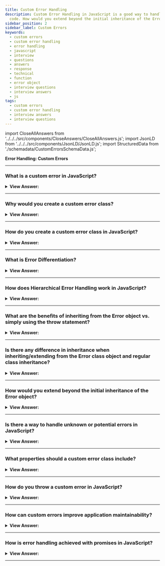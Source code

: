 ```yaml
---
title: Custom Error Handling
description: Custom Error Handling in JavaScript is a good way to handle errors in your
  code. How would you extend beyond the initial inheritance of the Error object?
sidebar_position: 2
sidebar_label: Custom Errors
keywords:
  - custom errors
  - custom error handling
  - error handling
  - javascript
  - interview
  - questions
  - answers
  - response
  - technical
  - function
  - error object
  - interview questions
  - interview answers
  - js
tags:
  - custom errors
  - custom error handling
  - interview answers
  - interview questions
---
```


import CloseAllAnswers from '../../../src/components/CloseAnswers/CloseAllAnswers.js';
import JsonLD from '../../../src/components/JsonLD/JsonLD.js';
import StructuredData from './schemadata/CustomErrorsSchemaData.js';

<JsonLD data={StructuredData} />

<head>
  <title>Custom Errors | JavaScript Frontend Phone Interview Answers</title>
</head>

**Error Handling: Custom Errors**

<CloseAllAnswers />

---

### What is a custom error in JavaScript?

<details>
  <summary><strong>View Answer:</strong></summary>
  <div>
  <div><strong>Interview Response:</strong> A custom error in JavaScript is a user-defined class that extends the built-in `Error` class, providing additional or specific functionality for error handling purposes.
  </div><br />
  <div><strong className="codeExample">Code Example:</strong><br /><br />

  <div></div>

Here's an example of creating a custom error by extending the `Error` class.

```javascript
class CustomError extends Error {
  constructor(message) {
    super(message);
    this.name = 'CustomError';
  }
}
```

In the above example, a custom error class named `CustomError` is created by extending the `Error` class. The `constructor` function is used to initialize the error object with a custom message and set the `name` property.

Once the custom error is defined, it can be thrown and caught like any other error:

```javascript
try {
  throw new CustomError('This is a custom error.');
} catch (error) {
  console.log(error.name);     // Output: CustomError
  console.log(error.message);  // Output: This is a custom error.
}
```

By using custom errors, developers can have more control and expressiveness in their error handling, leading to better error management and more robust applications.

  </div>
  </div>
</details>

---

### Why would you create a custom error class?

<details>
  <summary><strong>View Answer:</strong></summary>
  <div>
  <div><strong>Interview Response:</strong> Creating a custom error class allows more specific error types, aiding in precise error handling and providing clearer error context, improving debugging and error reporting.
  </div>
  </div>
</details>

---

### How do you create a custom error class in JavaScript?

<details>
  <summary><strong>View Answer:</strong></summary>
  <div>
  <div><strong>Interview Response:</strong> To create a custom error class, define a new class that extends the built-in Error class and override the constructor to set custom properties.<br />
  </div><br />
  <div><strong className="codeExample">Code Example:</strong><br /><br />

  <div></div>

```javascript
class CustomError extends Error {
    constructor(message, errorCode) {
        super(message); // Pass the message to the Error constructor
        this.name = "CustomError"; // Set the name of the error
        this.errorCode = errorCode; // Add a custom property
    }
}

try {
    throw new CustomError("A custom error occurred", 123);
} catch (error) {
    console.log(error.name); // Prints: CustomError
    console.log(error.message); // Prints: A custom error occurred
    console.log(error.errorCode); // Prints: 123
}
```

In this example, `CustomError` is a user-defined class that extends the built-in `Error` class. It adds a custom `errorCode` property. When a `CustomError` is thrown, the `catch` block is able to handle it and access the custom `errorCode` property.

  </div>
  </div>
</details>

---

### What is Error Differentiation?

<details>
  <summary><strong>View Answer:</strong></summary>
  <div>
  <div><strong>Interview Response:</strong> Error differentiation refers to the ability to distinguish between different types of errors based on their specific characteristics or error codes, allowing for customized and targeted error handling strategies in software development.
  </div>
  </div>
</details>

---

### How does Hierarchical Error Handling work in JavaScript?

<details>
  <summary><strong>View Answer:</strong></summary>
  <div>
  <div><strong>Interview Response:</strong> Hierarchical error handling in JavaScript involves organizing custom error types in a hierarchical structure, with subtypes inheriting from a base error type. This allows catch blocks to handle multiple related error types or specific subtypes of an error with targeted error-specific logic.
  </div>
  </div>
</details>

---

### What are the benefits of inheriting from the Error object vs. simply using the throw statement?

<details>
  <summary><strong>View Answer:</strong></summary>
  <div>
  <div><strong>Interview Response:</strong> Inheriting from the Error object allows custom error types to retain standard error properties and behaviors, facilitating consistent error handling and enabling differentiation based on error types, while the throw statement is used for immediate error throwing.
</div><br />
  <div><strong>Technical Details:</strong> Because JavaScript allows us to use a throw with any parameter, our error classes do not need to derive from Error. However, we may use obj instanceof Error to identify and track error objects if we inherit. As a result, it is preferable to inherit from it. Our errors automatically build a hierarchy as the program evolves, and ValidationError, for example, may derive from the Error Object, and so forth.
</div><br />
  <div><strong className="codeExample">Code Example:</strong> Custom ValidationError that extends the built-in Error Object<br /><br />

  <div></div>

```js
class ValidationError extends Error {
  constructor(message) {
    super(message);
    this.name = 'ValidationError';
  }
}

// Usage
function readUser(json) {
  let user = JSON.parse(json);

  if (!user.age) {
    throw new ValidationError('No field: age');
  }
  if (!user.name) {
    throw new ValidationError('No field: name');
  }

  return user;
}

// Working example with try..catch

try {
  let user = readUser('{ "age": 25 }');
} catch (err) {
  if (err instanceof ValidationError) {
    console.log('Invalid data: ' + err.message); // Invalid data: No field: name
  } else if (err instanceof SyntaxError) {
    // (*)
    console.log('JSON Syntax Error: ' + err.message);
  } else {
    throw err; // unknown error, rethrow it (**)
  }
}
```

  </div>
  </div>
</details>

---

### Is there any difference in inheritance when inheriting/extending from the Error class object and regular class inheritance?

<details>
  <summary><strong>View Answer:</strong></summary>
  <div>
  <div><strong>Interview Response:</strong> No, the same rules apply; you can only inherit from one base class using the extends keyword. In class declarations or expressions, we can use the extends keyword to build a class that is a child of another class.
</div>
  </div>
</details>

---

### How would you extend beyond the initial inheritance of the Error object?

<details>
  <summary><strong>View Answer:</strong></summary>
  <div>
  <div><strong>Interview Response:</strong> If it is necessary to extend beyond a primary child class that has already extended the built-in Error Object. It would be best to inherit/extend from the child class to access the base class.
</div><br />
  <div><strong className="codeExample">Code Example:</strong> Extending beyond the initial base/child inheritance<br /><br />

  <div></div>

```js
// Initial Inheritance from the base Error Object
class ValidationError extends Error { 
  constructor(message) {
    super(message);
    this.name = "ValidationError";
  }
}

// Secondary Inheritance from the ValidationError Class
class PropertyRequiredError extends ValidationError { 
  constructor(property) {
    super("No property: " + property);
    this.name = "PropertyRequiredError";
    this.property = property;
  }
}

// Usage
function readUser(json) {
  let user = JSON.parse(json);

  if (!user.age) {
    throw new PropertyRequiredError("age");
  }
  if (!user.name) {
    throw new PropertyRequiredError("name");
  }

  return user;
}

// Working example with try..catch

try {
  let user = readUser('{ "age": 25 }');
} catch (err) {
  if (err instanceof ValidationError) {
    console.log("Invalid data: " + err.message); // Invalid data: No property: name
    console.log(err.name); // PropertyRequiredError
    console.log(err.property); // name
  } else if (err instanceof SyntaxError) {
    console.log("JSON Syntax Error: " + err.message);
  } else {
    throw err; // unknown error, rethrow it
  }
}
```

  </div>
  </div>
</details>

---

### Is there a way to handle unknown or potential errors in JavaScript?

<details>
  <summary><strong>View Answer:</strong></summary>
  <div>
  <div><strong>Interview Response:</strong> When prospective errors are relevant, we should deal with them immediately. It is not a good idea to address every conceivable or unexpected error. When encapsulating exceptions, it would be preferable to rethrow the catch to at least record the problem.
</div><br />
  <div><strong className="codeExample">Code Example:</strong><br /><br />

  <div></div>

```js
try {
  ...
  readUser()  // the potential error source
  ...
} catch (err) {
  if (err instanceof ValidationError) {
    // handle validation errors
  } else if (err instanceof SyntaxError) {
    // handle syntax errors
  } else {
    throw err; // unknown error, rethrow it
  }
}
```

  </div>
  </div>
</details>

---

### What properties should a custom error class include?

<details>
  <summary><strong>View Answer:</strong></summary>
  <div>
  <div><strong>Interview Response:</strong> A custom error class should include a `name` property for identifying the error type and a `message` property for describing the error. Optionally, it may include custom properties relevant to the error context.</div><br />
  <div><strong className="codeExample">Code Example:</strong><br /><br />

  <div></div>

```js
class CustomError extends Error {
    constructor(message, errorCode) {
        super(message); // Essential property
        this.name = "CustomError"; // Essential property
        this.errorCode = errorCode; // Custom property
        this.time = new Date(); // Custom property
    }
}

try {
    throw new CustomError("A custom error occurred", 123);
} catch (error) {
    console.log(error.name); // Prints: CustomError
    console.log(error.message); // Prints: A custom error occurred
    console.log(error.errorCode); // Prints: 123
    console.log(error.time); // Prints: current date and time
}
```

  </div>
  </div>
</details>

---

### How do you throw a custom error in JavaScript?

<details>
  <summary><strong>View Answer:</strong></summary>
  <div>
  <div><strong>Interview Response:</strong> To throw a custom error in JavaScript, first, define a custom error class extending Error, then use throw followed by new CustomError(arguments).<br />
  </div><br />
  <div><strong className="codeExample">Code Example:</strong><br /><br />

  <div></div>

```javascript
class CustomError extends Error {
    constructor(message, errorCode) {
        super(message);
        this.name = "CustomError";
        this.errorCode = errorCode;
    }
}

try {
    throw new CustomError("A custom error occurred", 123);
} catch (error) {
    console.log(error.name); // Prints: CustomError
    console.log(error.message); // Prints: A custom error occurred
    console.log(error.errorCode); // Prints: 123
}
```

In this example, a `CustomError` is defined and then thrown inside a `try` block. The thrown error is caught by the `catch` block and its properties are logged.

  </div>
  </div>
</details>

---

### How can custom errors improve application maintainability?

<details>
  <summary><strong>View Answer:</strong></summary>
  <div>
  <div><strong>Interview Response:</strong> Custom errors enhance maintainability by providing clearer error categorization, better error messages, and targeted handling, making it easier to identify, debug, and fix issues.
  </div>
  </div>
</details>

---

### How is error handling achieved with promises in JavaScript?

<details>
  <summary><strong>View Answer:</strong></summary>
  <div>
  <div><strong>Interview Response:</strong> Error handling with Promises in JavaScript is achieved using the .catch() method or .then()'s second argument to handle rejected promises and catch errors in the promise chain.
  </div><br />
  <div><strong className="codeExample">Code Example:</strong><br /><br />

  <div></div>

```js
let promise = new Promise((resolve, reject) => {
    // some operation that could fail
    let operationSucceeded = false;

    if (operationSucceeded) {
        resolve("Operation succeeded");
    } else {
        reject(new Error("Operation failed"));
    }
});

promise
    .then(result => {
        console.log(result);
    })
    .catch(error => {
        // handle the error here
        console.log(error.message); // Prints: Operation failed
    });

```

  </div>
  </div>
</details>

---
